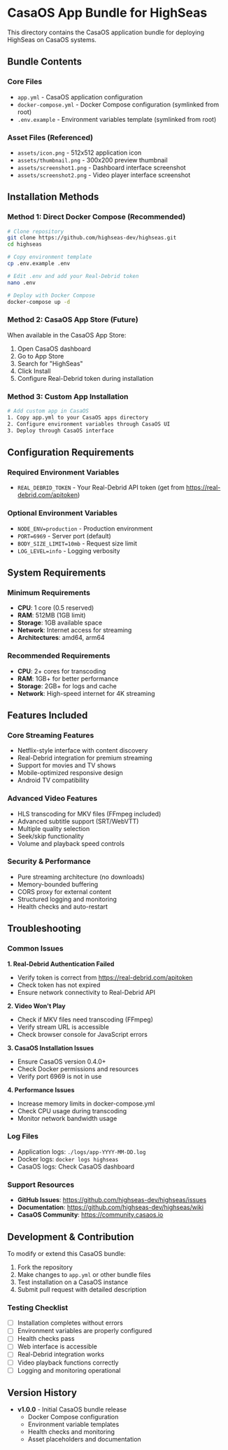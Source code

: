 # CasaOS App Bundle for HighSeas

This directory contains the CasaOS application bundle for deploying HighSeas on CasaOS systems.

## Bundle Contents

### Core Files
- `app.yml` - CasaOS application configuration
- `docker-compose.yml` - Docker Compose configuration (symlinked from root)
- `.env.example` - Environment variables template (symlinked from root)

### Asset Files (Referenced)
- `assets/icon.png` - 512x512 application icon
- `assets/thumbnail.png` - 300x200 preview thumbnail
- `assets/screenshot1.png` - Dashboard interface screenshot
- `assets/screenshot2.png` - Video player interface screenshot

## Installation Methods

### Method 1: Direct Docker Compose (Recommended)
```bash
# Clone repository
git clone https://github.com/highseas-dev/highseas.git
cd highseas

# Copy environment template
cp .env.example .env

# Edit .env and add your Real-Debrid token
nano .env

# Deploy with Docker Compose
docker-compose up -d
```

### Method 2: CasaOS App Store (Future)
When available in the CasaOS App Store:
1. Open CasaOS dashboard
2. Go to App Store
3. Search for "HighSeas" 
4. Click Install
5. Configure Real-Debrid token during installation

### Method 3: Custom App Installation
```bash
# Add custom app in CasaOS
1. Copy app.yml to your CasaOS apps directory
2. Configure environment variables through CasaOS UI
3. Deploy through CasaOS interface
```

## Configuration Requirements

### Required Environment Variables
- `REAL_DEBRID_TOKEN` - Your Real-Debrid API token (get from https://real-debrid.com/apitoken)

### Optional Environment Variables
- `NODE_ENV=production` - Production environment
- `PORT=6969` - Server port (default)
- `BODY_SIZE_LIMIT=10mb` - Request size limit
- `LOG_LEVEL=info` - Logging verbosity

## System Requirements

### Minimum Requirements
- **CPU**: 1 core (0.5 reserved)
- **RAM**: 512MB (1GB limit)
- **Storage**: 1GB available space
- **Network**: Internet access for streaming
- **Architectures**: amd64, arm64

### Recommended Requirements
- **CPU**: 2+ cores for transcoding
- **RAM**: 1GB+ for better performance
- **Storage**: 2GB+ for logs and cache
- **Network**: High-speed internet for 4K streaming

## Features Included

### Core Streaming Features
- Netflix-style interface with content discovery
- Real-Debrid integration for premium streaming
- Support for movies and TV shows
- Mobile-optimized responsive design
- Android TV compatibility

### Advanced Video Features
- HLS transcoding for MKV files (FFmpeg included)
- Advanced subtitle support (SRT/WebVTT)
- Multiple quality selection
- Seek/skip functionality
- Volume and playback speed controls

### Security & Performance
- Pure streaming architecture (no downloads)
- Memory-bounded buffering
- CORS proxy for external content
- Structured logging and monitoring
- Health checks and auto-restart

## Troubleshooting

### Common Issues

**1. Real-Debrid Authentication Failed**
- Verify token is correct from https://real-debrid.com/apitoken
- Check token has not expired
- Ensure network connectivity to Real-Debrid API

**2. Video Won't Play**
- Check if MKV files need transcoding (FFmpeg)
- Verify stream URL is accessible
- Check browser console for JavaScript errors

**3. CasaOS Installation Issues**
- Ensure CasaOS version 0.4.0+
- Check Docker permissions and resources
- Verify port 6969 is not in use

**4. Performance Issues**
- Increase memory limits in docker-compose.yml
- Check CPU usage during transcoding
- Monitor network bandwidth usage

### Log Files
- Application logs: `./logs/app-YYYY-MM-DD.log`
- Docker logs: `docker logs highseas`
- CasaOS logs: Check CasaOS dashboard

### Support Resources
- **GitHub Issues**: https://github.com/highseas-dev/highseas/issues
- **Documentation**: https://github.com/highseas-dev/highseas/wiki
- **CasaOS Community**: https://community.casaos.io

## Development & Contribution

To modify or extend this CasaOS bundle:

1. Fork the repository
2. Make changes to `app.yml` or other bundle files
3. Test installation on a CasaOS instance
4. Submit pull request with detailed description

### Testing Checklist
- [ ] Installation completes without errors
- [ ] Environment variables are properly configured
- [ ] Health checks pass
- [ ] Web interface is accessible
- [ ] Real-Debrid integration works
- [ ] Video playback functions correctly
- [ ] Logging and monitoring operational

## Version History

- **v1.0.0** - Initial CasaOS bundle release
  - Docker Compose configuration
  - Environment variable templates
  - Health checks and monitoring
  - Asset placeholders and documentation